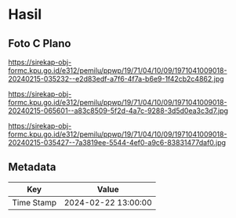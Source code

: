 # Hasil

## Foto C Plano

https://sirekap-obj-formc.kpu.go.id/e312/pemilu/ppwp/19/71/04/10/09/1971041009018-20240215-035232--e2d83edf-a7f6-4f7a-b6e9-1f42cb2c4862.jpg

https://sirekap-obj-formc.kpu.go.id/e312/pemilu/ppwp/19/71/04/10/09/1971041009018-20240215-065601--a83c8509-5f2d-4a7c-9288-3d5d0ea3c3d7.jpg

https://sirekap-obj-formc.kpu.go.id/e312/pemilu/ppwp/19/71/04/10/09/1971041009018-20240215-035427--7a3819ee-5544-4ef0-a9c6-83831477daf0.jpg


## Metadata

| Key        | Value               |
| ---------- | ------------------- |
| Time Stamp | 2024-02-22 13:00:00 |



